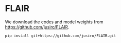 # FLAIR

We download the codes and model weights from https://github.com/jusiro/FLAIR.

```shell
pip install git+https://github.com/jusiro/FLAIR.git
```

